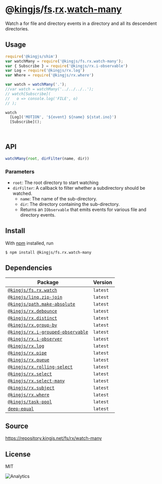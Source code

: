 # @[kingjs][@kingjs]/[fs][ns0].[rx][ns1].[watch-many][ns2]
Watch a for file and directory events in a directory and all its descendent directories.
## Usage
```js
require('@kingjs/shim')
var watchMany = require('@kingjs/fs.rx.watch-many');
var { Subscribe } = require('@kingjs/rx.i-observable')
var Log = require('@kingjs/rx.log')
var Where = require('@kingjs/rx.where')

var watch = watchMany('.');
//var watch = watchMany('../../../..');
// watch[Subscribe](
//   o => console.log('FILE', o)
// );

watch
  [Log]('MOTION', '${event} ${name} ${stat.ino}')
  [Subscribe]();

    
```

## API
```ts
watchMany(root, dirFilter(name, dir))
```

### Parameters
- `root`: The root directory to start watching
- `dirFilter`: A callback to filter whether a subdirectory should be watched.
  - `name`: The name of the sub-directory.
  - `dir`: The directory containing the sub-directory.
  - Returns an `IObservable` that emits events for various
file and directory events.



## Install
With [npm](https://npmjs.org/) installed, run
```
$ npm install @kingjs/fs.rx.watch-many
```
## Dependencies
|Package|Version|
|---|---|
|[`@kingjs/fs.rx.watch`](https://www.npmjs.com/package/@kingjs/fs.rx.watch)|`latest`|
|[`@kingjs/linq.zip-join`](https://www.npmjs.com/package/@kingjs/linq.zip-join)|`latest`|
|[`@kingjs/path.make-absolute`](https://www.npmjs.com/package/@kingjs/path.make-absolute)|`latest`|
|[`@kingjs/rx.debounce`](https://www.npmjs.com/package/@kingjs/rx.debounce)|`latest`|
|[`@kingjs/rx.distinct`](https://www.npmjs.com/package/@kingjs/rx.distinct)|`latest`|
|[`@kingjs/rx.group-by`](https://www.npmjs.com/package/@kingjs/rx.group-by)|`latest`|
|[`@kingjs/rx.i-grouped-observable`](https://www.npmjs.com/package/@kingjs/rx.i-grouped-observable)|`latest`|
|[`@kingjs/rx.i-observer`](https://www.npmjs.com/package/@kingjs/rx.i-observer)|`latest`|
|[`@kingjs/rx.log`](https://www.npmjs.com/package/@kingjs/rx.log)|`latest`|
|[`@kingjs/rx.pipe`](https://www.npmjs.com/package/@kingjs/rx.pipe)|`latest`|
|[`@kingjs/rx.queue`](https://www.npmjs.com/package/@kingjs/rx.queue)|`latest`|
|[`@kingjs/rx.rolling-select`](https://www.npmjs.com/package/@kingjs/rx.rolling-select)|`latest`|
|[`@kingjs/rx.select`](https://www.npmjs.com/package/@kingjs/rx.select)|`latest`|
|[`@kingjs/rx.select-many`](https://www.npmjs.com/package/@kingjs/rx.select-many)|`latest`|
|[`@kingjs/rx.subject`](https://www.npmjs.com/package/@kingjs/rx.subject)|`latest`|
|[`@kingjs/rx.where`](https://www.npmjs.com/package/@kingjs/rx.where)|`latest`|
|[`@kingjs/task-pool`](https://www.npmjs.com/package/@kingjs/task-pool)|`latest`|
|[`deep-equal`](https://www.npmjs.com/package/deep-equal)|`latest`|
## Source
https://repository.kingjs.net/fs/rx/watch-many
## License
MIT

![Analytics](https://analytics.kingjs.net/fs/rx/watch-many)

[@kingjs]: https://www.npmjs.com/package/kingjs
[ns0]: https://www.npmjs.com/package/@kingjs/fs
[ns1]: https://www.npmjs.com/package/@kingjs/fs.rx
[ns2]: https://www.npmjs.com/package/@kingjs/fs.rx.watch-many
